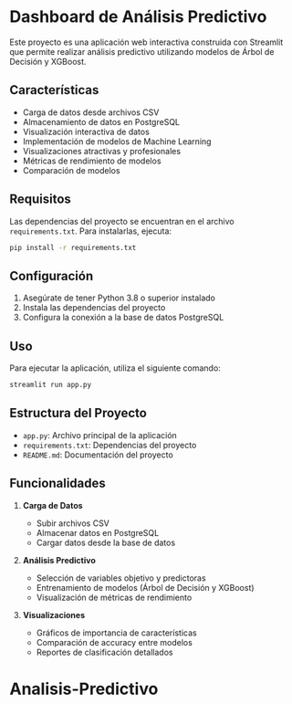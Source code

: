 # Dashboard de Análisis Predictivo

Este proyecto es una aplicación web interactiva construida con Streamlit que permite realizar análisis predictivo utilizando modelos de Árbol de Decisión y XGBoost.

## Características

- Carga de datos desde archivos CSV
- Almacenamiento de datos en PostgreSQL
- Visualización interactiva de datos
- Implementación de modelos de Machine Learning
- Visualizaciones atractivas y profesionales
- Métricas de rendimiento de modelos
- Comparación de modelos

## Requisitos

Las dependencias del proyecto se encuentran en el archivo `requirements.txt`. Para instalarlas, ejecuta:

```bash
pip install -r requirements.txt
```

## Configuración

1. Asegúrate de tener Python 3.8 o superior instalado
2. Instala las dependencias del proyecto
3. Configura la conexión a la base de datos PostgreSQL

## Uso

Para ejecutar la aplicación, utiliza el siguiente comando:

```bash
streamlit run app.py
```

## Estructura del Proyecto

- `app.py`: Archivo principal de la aplicación
- `requirements.txt`: Dependencias del proyecto
- `README.md`: Documentación del proyecto

## Funcionalidades

1. **Carga de Datos**

   - Subir archivos CSV
   - Almacenar datos en PostgreSQL
   - Cargar datos desde la base de datos

2. **Análisis Predictivo**

   - Selección de variables objetivo y predictoras
   - Entrenamiento de modelos (Árbol de Decisión y XGBoost)
   - Visualización de métricas de rendimiento

3. **Visualizaciones**
   - Gráficos de importancia de características
   - Comparación de accuracy entre modelos
   - Reportes de clasificación detallados
# Analisis-Predictivo
